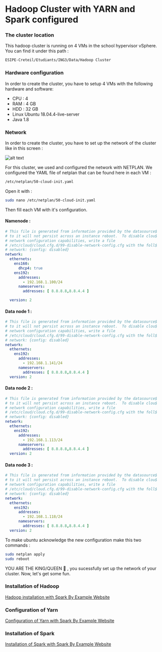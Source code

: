 # Hadoop Cluster with YARN and Spark configured

### The cluster location

This hadoop cluster is running on 4 VMs in the school hypervisor vSphere. You can find it under this path :

```bash
ESIPE-Creteil/Etudiants/ING3/Data/Hadoop Cluster
```


### Hardware configuration

In order to create the cluster, you have to setup 4 VMs with the following hardware and software:
<ul>
<li> CPU : 4
<li> RAM : 4 GB
<li> HDD : 32 GB
<li> Linux Ubuntu 18.04.4-live-server </li>
<li> Java 1.8 </li>
</ul>

### Network

In order to create the cluster, you have to set up the network of the cluster like in this screen :

![alt text](https://github.com/YohanEngineer/learningSpark/blob/main/Hadoop%20network.png)

For this cluster, we used and configured the network with NETPLAN. We configured the YAML
file of netplan that can be found here in each VM :

```bash 
/etc/netplan/50-cloud-init.yaml
```

Open it with :

```bash 
sudo nano /etc/netplan/50-cloud-init.yaml
```

Then fill each VM with it's configuration.




#### Namenode :

```yaml
# This file is generated from information provided by the datasource$
# to it will not persist across an instance reboot.  To disable clou$
# network configuration capabilities, write a file
# /etc/cloud/cloud.cfg.d/99-disable-network-config.cfg with the foll$
# network: {config: disabled}
network:
  ethernets:
    ens160:
      dhcp4: true
    ens192:
      addresses:
        - 192.168.1.100/24
      nameservers:
        addresses: [ 8.8.8.8,8.8.4.4 ]

  version: 2
```

#### Data node 1 :

```yaml
# This file is generated from information provided by the datasource$
# to it will not persist across an instance reboot.  To disable clou$
# network configuration capabilities, write a file
# /etc/cloud/cloud.cfg.d/99-disable-network-config.cfg with the foll$
# network: {config: disabled}
network:
  ethernets:
    ens192:
      addresses:
        - 192.168.1.141/24
      nameservers:
        addresses: [ 8.8.8.8,8.8.4.4 ]
  version: 2
```

#### Data node 2 :

```yaml
# This file is generated from information provided by the datasource$
# to it will not persist across an instance reboot.  To disable clou$
# network configuration capabilities, write a file
# /etc/cloud/cloud.cfg.d/99-disable-network-config.cfg with the foll$
# network: {config: disabled}
network:
  ethernets:
    ens192:
      addresses:
        - 192.168.1.113/24
      nameservers:
        addresses: [ 8.8.8.8,8.8.4.4 ]
  version: 2
```

#### Data node 3 :

```yaml
# This file is generated from information provided by the datasource$
# to it will not persist across an instance reboot.  To disable clou$
# network configuration capabilities, write a file
# /etc/cloud/cloud.cfg.d/99-disable-network-config.cfg with the foll$
# network: {config: disabled}
network:
  ethernets:
    ens192:
      addresses:
        - 192.168.1.118/24
      nameservers:
        addresses: [ 8.8.8.8,8.8.4.4 ]
  version: 2
```
To make ubuntu acknowledge the new configuration make this two commands :

```bash 
sudo netplan apply
sudo reboot 
```

YOU ARE THE KING/QUEEN :crown: , you sucessfully set up the network of your cluster. Now, let's get some fun.


### Installation of Hadoop

[Hadoop installation with Spark By Example Website](https://sparkbyexamples.com/hadoop/apache-hadoop-installation/)
### Configuration of Yarn

[Configuration of Yarn with Spark By Example Website](https://sparkbyexamples.com/hadoop/yarn-setup-and-run-map-reduce-program/)

### Installation of Spark

[Installation of Spark with Spark By Example Website](https://sparkbyexamples.com/spark/spark-setup-on-hadoop-yarn/)




